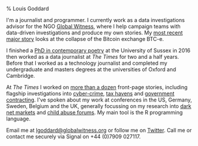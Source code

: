 % Louis Goddard

I'm a journalist and programmer. I currently work as a data investigations advisor for the NGO [Global Witness](https://www.globalwitness.org), where I help campaign teams with data-driven investigations and produce my own stories. My [most recent major story](https://www.globalwitness.org/en/campaigns/corruption-and-money-laundering/btc-e-vinnik-mayzus/) looks at the collapse of the Bitcoin exchange BTC-e.

I finished a [PhD in contemporary poetry](https://sro.sussex.ac.uk/id/eprint/68758/) at the University of Sussex in 2016 then worked as a data journalist at *The Times* for two and a half years. Before that I worked as a technology journalist and completed my undergraduate and masters degrees at the universities of Oxford and Cambridge.

At *The Times* I worked on [more than a dozen](https://www.google.com/search?q=site%3Athetimes.co.uk+louis+goddard) front-page stories, including flagship investigations into [cyber-crime](https://www.thetimes.co.uk/article/russian-hackers-trade-british-ministers-email-addresses-and-passwords-hqtr7pv9z), [tax havens](https://www.thetimes.co.uk/article/a-third-of-british-billionaires-have-moved-to-a-tax-haven-zk6q53rtd) and [government contracting](https://www.thetimes.co.uk/article/gagging-clauses-criticism-of-theresa-may-banned-in-grenfell-safety-deal-7mbdll6cj). I've spoken about my work at conferences in the US, Germany, Sweden, Belgium and the UK, generally focussing on my research into [dark net markets](http://www.thetimes.co.uk/article/dark-net-dealers-dragged-into-the-light-kx05bc3jd) and [child abuse forums](https://www.thetimes.co.uk/edition/news/child-abuse-network-had-10-000-uk-members-d665p2nwk). My main tool is the R programming language.

Email me at [lgoddard@globalwitness.org](mailto:lgoddard@globalwitness.org) or follow me on [Twitter](https://twitter.com/ltrgoddard). Call me or contact me securely via Signal on +44 (0)7909 027117.
